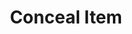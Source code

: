 ---
# TODO: Confirm title is not "Conceal"
title: "Conceal Item"
canonical: "skill/conceal-item"
canonical_title: "Plant Loresheet"
lists:
    - plant-loresheet
tier: 1
osp_cost: 10
---